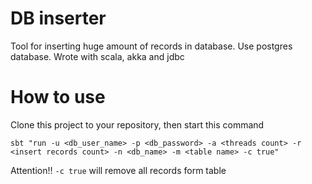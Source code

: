 # DB inserter
Tool for inserting huge amount of records in database. Use postgres database. Wrote with scala, akka and jdbc

# How to use
Clone this project to your repository, then start this command
```
sbt "run -u <db_user_name> -p <db_password> -a <threads count> -r <insert records count> -n <db_name> -m <table name> -c true"
```

Attention!! `-c true` will remove all records form table
